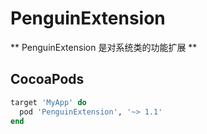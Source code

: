 # PenguinExtension

** PenguinExtension 是对系统类的功能扩展 **

## CocoaPods

```ruby
target 'MyApp' do
  pod 'PenguinExtension', '~> 1.1'
end
```
